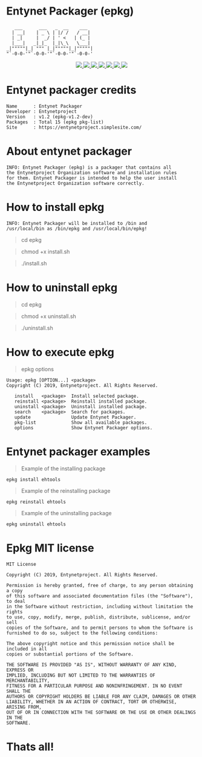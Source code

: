 # Entynet Packager (epkg)

       ___      ___   _  __    ___   
      | __|    | _ \ | |/ /   / __|  
      | _|     |  _/ | ' <   | (_ |  
      |___|   _|_|_  |_|\_\   \___|  
    _|"""""|_| """ |_|"""""|_|"""""| 
    "`-0-0-'"`-0-0-'"`-0-0-'"`-0-0-' 

<p align="center">
  <a href="http://entynetproject.simplesite.com/">
    <img src="https://img.shields.io/badge/entynetproject-Ivan%20Nikolsky-blue.svg">
  </a>
  <a href="https://github.com/entynetproject/epkg/releases">
    <img src="https://img.shields.io/github/release/entynetproject/epkg.svg">
  </a>
  <a href="https://wikipedia.org/wiki/Shell_script">
    <img src="https://img.shields.io/badge/language-shell-green.svg">
 </a>
  <a href="https://github.com/entynetproject/ehtools">
      <img src="https://img.shields.io/badge/packages-15-red.svg?maxAge=2592000">
 </a>
  <a href="https://github.com/entynetproject/epkg/issues?q=is%3Aissue+is%3Aclosed">
      <img src="https://img.shields.io/github/issues/entynetproject/epkg.svg">
  </a>
  <a href="https://github.com/entynetproject/epkg/wiki">
      <img src="https://img.shields.io/badge/wiki%20-epkg-lightgrey.svg">
 </a>
  <a href="https://twitter.com/entynetproject">
    <img src="https://img.shields.io/badge/twitter-entynetproject-blue.svg">
 </a>
</p>

# Entynet packager credits

    Name      : Entynet Packager 
    Developer : Entynetproject
    Version   : v1.2 (epkg-v1.2-dev)
    Packages  : Total 15 (epkg pkg-list)
    Site      : https://entynetproject.simplesite.com/

# About entynet packager

    INFO: Entynet Packager (epkg) is a packager that contains all 
    the Entynetproject Organization software and installation rules 
    for them. Entynet Packager is intended to help the user install 
    the Entynetproject Organization software correctly.

# How to install epkg

    INFO: Entynet Packager will be installed to /bin and
    /usr/local/bin as /bin/epkg and /usr/local/bin/epkg!

> cd epkg

> chmod +x install.sh

> ./install.sh

# How to uninstall epkg

> cd epkg

> chmod +x uninstall.sh

> ./uninstall.sh

# How to execute epkg

> epkg options

    Usage: epkg [OPTION...] <package>
    Copyright (C) 2019, Entynetproject. All Rights Reserved.

       install   <package>  Install selected package.
       reinstall <package>  Reinstall installed package.
       uninstall <package>  Uninstall installed package.
       search    <package>  Search for packages.
       update               Update Entynet Packager.
       pkg-list             Show all available packages.
       options              Show Entynet Packager options.

# Entynet packager examples

> Example of the installing package

    epkg install ehtools

> Example of the reinstalling package
     
    epkg reinstall ehtools
    
> Example of the uninstalling package
    
    epkg uninstall ehtools
    
# Epkg MIT license

    MIT License

    Copyright (C) 2019, Entynetproject. All Rights Reserved.

    Permission is hereby granted, free of charge, to any person obtaining a copy
    of this software and associated documentation files (the "Software"), to deal
    in the Software without restriction, including without limitation the rights
    to use, copy, modify, merge, publish, distribute, sublicense, and/or sell
    copies of the Software, and to permit persons to whom the Software is
    furnished to do so, subject to the following conditions:

    The above copyright notice and this permission notice shall be included in all
    copies or substantial portions of the Software.

    THE SOFTWARE IS PROVIDED "AS IS", WITHOUT WARRANTY OF ANY KIND, EXPRESS OR
    IMPLIED, INCLUDING BUT NOT LIMITED TO THE WARRANTIES OF MERCHANTABILITY,
    FITNESS FOR A PARTICULAR PURPOSE AND NONINFRINGEMENT. IN NO EVENT SHALL THE
    AUTHORS OR COPYRIGHT HOLDERS BE LIABLE FOR ANY CLAIM, DAMAGES OR OTHER
    LIABILITY, WHETHER IN AN ACTION OF CONTRACT, TORT OR OTHERWISE, ARISING FROM,
    OUT OF OR IN CONNECTION WITH THE SOFTWARE OR THE USE OR OTHER DEALINGS IN THE
    SOFTWARE.

# Thats all!
